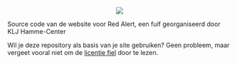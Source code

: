 <p align="center"><img src="http://www.kljhamme.be/redalert/images/logo.png" /></p>
<p>Source code van de website voor Red Alert, een fuif georganiseerd door KLJ Hamme-Center</p>
<p>Wil je deze repository als basis van je site gebruiken? Geen probleem, maar vergeet vooral niet om de <a href="https://github.com/GXGOW/RedAlert/blob/master/LICENSE.txt">licentie fiel</a> door te lezen.
